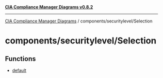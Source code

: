 [**CIA Compliance Manager Diagrams v0.8.2**](../../../README.md)

***

[CIA Compliance Manager Diagrams](../../../modules.md) / components/securitylevel/Selection

# components/securitylevel/Selection

## Functions

- [default](functions/default.md)
